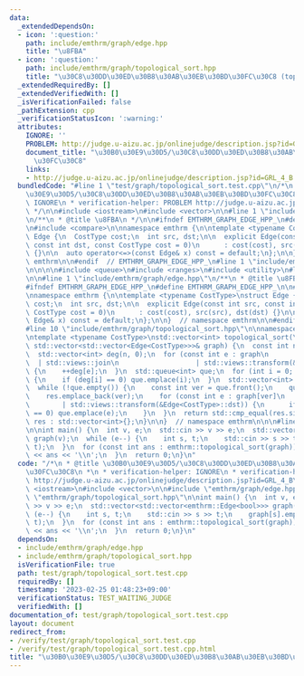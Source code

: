 ```yaml
---
data:
  _extendedDependsOn:
  - icon: ':question:'
    path: include/emthrm/graph/edge.hpp
    title: "\u8FBA"
  - icon: ':question:'
    path: include/emthrm/graph/topological_sort.hpp
    title: "\u30C8\u30DD\u30ED\u30B8\u30AB\u30EB\u30BD\u30FC\u30C8 (topological sort)"
  _extendedRequiredBy: []
  _extendedVerifiedWith: []
  _isVerificationFailed: false
  _pathExtension: cpp
  _verificationStatusIcon: ':warning:'
  attributes:
    IGNORE: ''
    PROBLEM: http://judge.u-aizu.ac.jp/onlinejudge/description.jsp?id=GRL_4_B
    document_title: "\u30B0\u30E9\u30D5/\u30C8\u30DD\u30ED\u30B8\u30AB\u30EB\u30BD\
      \u30FC\u30C8"
    links:
    - http://judge.u-aizu.ac.jp/onlinejudge/description.jsp?id=GRL_4_B
  bundledCode: "#line 1 \"test/graph/topological_sort.test.cpp\"\n/*\n * @title \u30B0\
    \u30E9\u30D5/\u30C8\u30DD\u30ED\u30B8\u30AB\u30EB\u30BD\u30FC\u30C8\n *\n * verification-helper:\
    \ IGNORE\n * verification-helper: PROBLEM http://judge.u-aizu.ac.jp/onlinejudge/description.jsp?id=GRL_4_B\n\
    \ */\n\n#include <iostream>\n#include <vector>\n\n#line 1 \"include/emthrm/graph/edge.hpp\"\
    \n/**\n * @title \u8FBA\n */\n\n#ifndef EMTHRM_GRAPH_EDGE_HPP_\n#define EMTHRM_GRAPH_EDGE_HPP_\n\
    \n#include <compare>\n\nnamespace emthrm {\n\ntemplate <typename CostType>\nstruct\
    \ Edge {\n  CostType cost;\n  int src, dst;\n\n  explicit Edge(const int src,\
    \ const int dst, const CostType cost = 0)\n      : cost(cost), src(src), dst(dst)\
    \ {}\n\n  auto operator<=>(const Edge& x) const = default;\n};\n\n}  // namespace\
    \ emthrm\n\n#endif  // EMTHRM_GRAPH_EDGE_HPP_\n#line 1 \"include/emthrm/graph/topological_sort.hpp\"\
    \n\n\n\n#include <queue>\n#include <ranges>\n#include <utility>\n#line 8 \"include/emthrm/graph/topological_sort.hpp\"\
    \n\n#line 1 \"include/emthrm/graph/edge.hpp\"\n/**\n * @title \u8FBA\n */\n\n\
    #ifndef EMTHRM_GRAPH_EDGE_HPP_\n#define EMTHRM_GRAPH_EDGE_HPP_\n\n#include <compare>\n\
    \nnamespace emthrm {\n\ntemplate <typename CostType>\nstruct Edge {\n  CostType\
    \ cost;\n  int src, dst;\n\n  explicit Edge(const int src, const int dst, const\
    \ CostType cost = 0)\n      : cost(cost), src(src), dst(dst) {}\n\n  auto operator<=>(const\
    \ Edge& x) const = default;\n};\n\n}  // namespace emthrm\n\n#endif  // EMTHRM_GRAPH_EDGE_HPP_\n\
    #line 10 \"include/emthrm/graph/topological_sort.hpp\"\n\nnamespace emthrm {\n\
    \ntemplate <typename CostType>\nstd::vector<int> topological_sort(\n    const\
    \ std::vector<std::vector<Edge<CostType>>>& graph) {\n  const int n = graph.size();\n\
    \  std::vector<int> deg(n, 0);\n  for (const int e : graph\n                 \
    \  | std::views::join\n                   | std::views::transform(&Edge<CostType>::dst))\
    \ {\n    ++deg[e];\n  }\n  std::queue<int> que;\n  for (int i = 0; i < n; ++i)\
    \ {\n    if (deg[i] == 0) que.emplace(i);\n  }\n  std::vector<int> res;\n  res.reserve(n);\n\
    \  while (!que.empty()) {\n    const int ver = que.front();\n    que.pop();\n\
    \    res.emplace_back(ver);\n    for (const int e : graph[ver]\n             \
    \        | std::views::transform(&Edge<CostType>::dst)) {\n      if (--deg[e]\
    \ == 0) que.emplace(e);\n    }\n  }\n  return std::cmp_equal(res.size(), n) ?\
    \ res : std::vector<int>{};\n}\n\n}  // namespace emthrm\n\n\n#line 13 \"test/graph/topological_sort.test.cpp\"\
    \n\nint main() {\n  int v, e;\n  std::cin >> v >> e;\n  std::vector<std::vector<emthrm::Edge<bool>>>\
    \ graph(v);\n  while (e--) {\n    int s, t;\n    std::cin >> s >> t;\n    graph[s].emplace_back(s,\
    \ t);\n  }\n  for (const int ans : emthrm::topological_sort(graph)) {\n    std::cout\
    \ << ans << '\\n';\n  }\n  return 0;\n}\n"
  code: "/*\n * @title \u30B0\u30E9\u30D5/\u30C8\u30DD\u30ED\u30B8\u30AB\u30EB\u30BD\
    \u30FC\u30C8\n *\n * verification-helper: IGNORE\n * verification-helper: PROBLEM\
    \ http://judge.u-aizu.ac.jp/onlinejudge/description.jsp?id=GRL_4_B\n */\n\n#include\
    \ <iostream>\n#include <vector>\n\n#include \"emthrm/graph/edge.hpp\"\n#include\
    \ \"emthrm/graph/topological_sort.hpp\"\n\nint main() {\n  int v, e;\n  std::cin\
    \ >> v >> e;\n  std::vector<std::vector<emthrm::Edge<bool>>> graph(v);\n  while\
    \ (e--) {\n    int s, t;\n    std::cin >> s >> t;\n    graph[s].emplace_back(s,\
    \ t);\n  }\n  for (const int ans : emthrm::topological_sort(graph)) {\n    std::cout\
    \ << ans << '\\n';\n  }\n  return 0;\n}\n"
  dependsOn:
  - include/emthrm/graph/edge.hpp
  - include/emthrm/graph/topological_sort.hpp
  isVerificationFile: true
  path: test/graph/topological_sort.test.cpp
  requiredBy: []
  timestamp: '2023-02-25 01:48:23+09:00'
  verificationStatus: TEST_WAITING_JUDGE
  verifiedWith: []
documentation_of: test/graph/topological_sort.test.cpp
layout: document
redirect_from:
- /verify/test/graph/topological_sort.test.cpp
- /verify/test/graph/topological_sort.test.cpp.html
title: "\u30B0\u30E9\u30D5/\u30C8\u30DD\u30ED\u30B8\u30AB\u30EB\u30BD\u30FC\u30C8"
---
```

